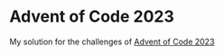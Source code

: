 # Advent of Code 2023

My solution for the challenges of [Advent of Code 2023](https://adventofcode.com/2023)

